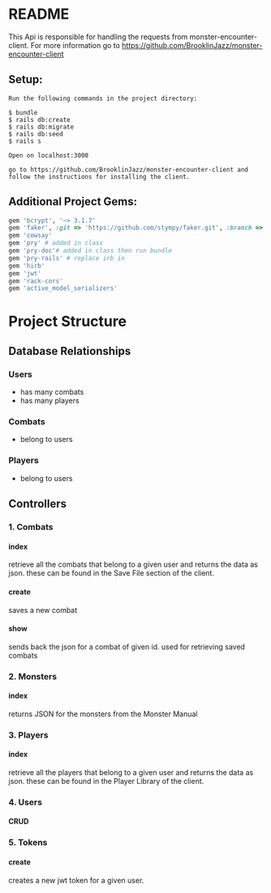 # README

This Api is responsible for handling the requests from monster-encounter-client. For more information go to https://github.com/BrooklinJazz/monster-encounter-client

## Setup:
```
Run the following commands in the project directory:

$ bundle
$ rails db:create
$ rails db:migrate
$ rails db:seed
$ rails s

Open on localhost:3000

go to https://github.com/BrooklinJazz/monster-encounter-client and follow the instructions for installing the client.
```

## Additional Project Gems:
```rb
gem 'bcrypt', '~> 3.1.7'
gem 'faker', :git => 'https://github.com/stympy/faker.git', :branch => 'master'
gem 'cowsay'
gem 'pry' # added in class
gem 'pry-doc'# added in class then run bundle
gem 'pry-rails' # replace irb in
gem 'hirb'
gem 'jwt'
gem 'rack-cors'
gem 'active_model_serializers'
```
# Project Structure
## Database Relationships
### Users
- has many combats
- has many players

### Combats
- belong to users

### Players
- belong to users

## Controllers
### 1. Combats
#### index
retrieve all the combats that belong to a given user and returns the data as json. these can be found in the Save File section of the client.
#### create
saves a new combat
#### show
sends back the json for a combat of given id. used for retrieving saved combats
### 2. Monsters
#### index
returns JSON for the monsters from the Monster Manual
### 3. Players
#### index
retrieve all the players that belong to a given user and returns the data as json. these can be found in the Player Library of the client.
### 4. Users
#### CRUD
### 5. Tokens
#### create
creates a new jwt token for a given user.
